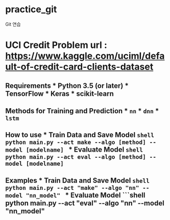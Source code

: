 # practice_git
Git 연습
# UCI Credit Problem url : https://www.kaggle.com/uciml/default-of-credit-card-clients-dataset
## Requirements * Python 3.5 (or later) * TensorFlow * Keras * scikit-learn
## Methods for Training and Prediction * ```nn``` * ```dnn``` * ```lstm```
## How to use * Train Data and Save Model ```shell python main.py --act make --algo [method] --model [modelname] ``` * Evaluate Model ```shell python main.py --act eval --algo [method] --model [modelname] ```
## Examples * Train Data and Save Model ```shell python main.py --act "make" --algo "nn" --model "nn_model" ``` * Evaluate Model ```shell python main.py --act "eval" --algo "nn" --model "nn_model" 
